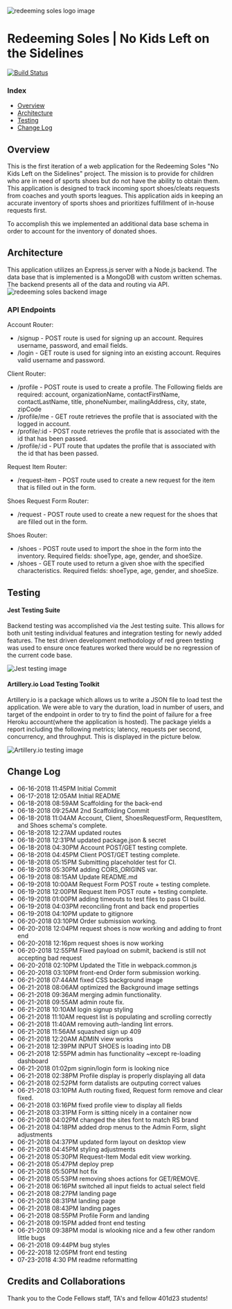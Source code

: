 ![redeeming soles logo image](assets/logo__white_200w.png)

# Redeeming Soles | No Kids Left on the Sidelines


[![Build Status](https://travis-ci.org/RedeemingSoles/back-end.svg?branch=staging)](https://travis-ci.org/RedeemingSoles/back-end)
### Index
- [Overview](#overview)
- [Architecture](#architecture)
- [Testing](#testing)
- [Change Log](#change-log)


## Overview
This is the first iteration of a web application for the Redeeming Soles "No Kids Left on the Sidelines" project. The mission is to provide for children who are in need of sports shoes but do not have the ability to obtain them. This application is designed to track incoming sport shoes/cleats requests from coaches and youth sports leagues. This application aids in keeping an accurate inventory of sports shoes and prioritizes fulfillment of in-house requests first. 

To accomplish this we implemented an additional data base schema in order to account for the inventory of donated shoes. 

## Architecture
This application utilizes an Express.js server with a Node.js backend. The data base that is implemented is a MongoDB with custom written schemas. The backend presents all of the data and routing via API. 
![redeeming soles backend image](assets/Redeeming-soles-backend.jpeg)
### API Endpoints
Account Router:
- /signup - POST route is used for signing up an account. Requires username, password, and email fields. 
- /login - GET route is used for signing into an existing account. Requires valid username and password.

Client Router:
- /profile - POST route is used to create a profile.
The Following fields are required: account, organizationName, contactFirstName, contactLastName, title, phoneNumber, mailingAddress, city, state, zipCode
- /profile/me - GET route retrieves the profile that is associated with the logged in account.
- /profile/:id - POST route retrieves the profile that is associated with the id that has been passed. 
- /profile/:id - PUT route that updates the profile that is associated with the id that has been passed. 

Request Item Router: 
- /request-item - POST route used to create a new request for the item that is filled out in the form.

Shoes Request Form Router:
- /request - POST route used to create a new request for the shoes that are filled out in the form.

Shoes Router: 
- /shoes - POST route used to import the shoe in the form into the inventory. Required fields: shoeType, age, gender, and shoeSize. 
- /shoes - GET route used to return a given shoe with the specified characteristics. Required fields: shoeType, age, gender, and shoeSize. 

## Testing
#### Jest Testing Suite
Backend testing was accomplished via the Jest testing suite. This allows for both unit testing individual features and integration testing for newly added features. The test driven development methodology of red green testing was used to ensure once features worked there would be no regression of the current code base. 

![Jest testing image](assets/RS-backend-test-coverage.JPG)

#### Artillery.io Load Testing Toolkit
Artillery.io is a package which allows us to write a JSON file to load test the application. We were able to vary the duration, load in number of users, and target of the endpoint in order to try to find the point of failure for a free Heroku account(where the application is hosted). The package yields a report including the following metrics; latency, requests per second, concurrency, and throughput. This is displayed in the picture below. 

![Artillery.io testing image](assets/RS-artillery-testing.JPG)
 
 
## Change Log
- 06-16-2018  11:45PM  Initial Commit
- 06-17-2018  12:05AM  Initial README
- 06-18-2018  08:59AM  Scaffolding for the back-end
- 06-18-2018  09:25AM  2nd Scaffolding Commit
- 06-18-2018  11:04AM  Account, Client, ShoesRequestForm, RequestItem, and Shoes schema's complete.
- 06-18-2018  12:27AM  updated routes
- 06-18-2018  12:31PM  updated package.json & secret
- 06-18-2018  04:30PM  Account POST/GET testing complete.
- 06-18-2018  04:45PM  Client POST/GET testing complete.
- 06-18-2018  05:15PM  Submitting placeholder test for CI.
- 06-18-2018  05:30PM  adding CORS_ORIGINS var.
- 06-19-2018  08:15AM  Update README.md
- 06-19-2018  10:00AM  Request Form POST route + testing complete.
- 06-19-2018  12:00PM  Request Item POST route + testing complete.
- 06-19-2018  01:00PM  adding timeouts to test files to pass CI build.
- 06-19-2018  04:03PM  reconciling front and back end properties
- 06-19-2018  04:10PM  update to gitignore
- 06-20-2018  03:10PM  Order submission working.
- 06-20-2018  12:04PM  request shoes is now working and adding to front end
- 06-20-2018  12:16pm  request shoes is now working
- 06-20-2018  12:55PM  Fixed payload on submit, backend is still not accepting bad request
- 06-20-2018  02:10PM  Updated the Title in webpack.common.js
- 06-20-2018  03:10PM  front-end Order form submission working.
- 06-21-2018  07:44AM  fixed CSS background image
- 06-21-2018  08:06AM  optimized the Background image settings
- 06-21-2018  09:36AM  merging admin functionality.
- 06-21-2018  09:55AM  admin route fix.
- 06-21-2018  10:10AM  login signup styling
- 06-21-2018  11:10AM  request list is populating and scrolling correctly
- 06-21-2018  11:40AM  removing auth-landing lint errors.
- 06-21-2018  11:56AM  squashed sign up 409
- 06-21-2018  12:20AM  ADMIN view works
- 06-21-2018  12:39PM  INPUT SHOES is loading into DB
- 06-21-2018  12:55PM  admin has functionality ~except re-loading dashboard
- 06-21-2018  01:02pm  signin/login form is looking nice
- 06-21-2018  02:38PM  Profile display is properly displaying all data
- 06-21-2018  02:52PM  form datalists are outputing correct values
- 06-21-2018  03:10PM  Auth routing fixed, Request form remove and clear fixed.
- 06-21-2018  03:16PM  fixed profile view to display all fields
- 06-21-2018  03:31PM  Form is sitting nicely in a container now
- 06-21-2018  04:02PM  changed the sites font to match RS brand
- 06-21-2018  04:18PM  added drop menus to the Admin Form, slight adjustments
- 06-21-2018  04:37PM  updated form layout on desktop view
- 06-21-2018  04:45PM  styling adjustments
- 06-21-2018  05:30PM  Request-Item Modal edit view working.
- 06-21-2018  05:47PM  deploy prep
- 06-21-2018  05:50PM  hot fix 
- 06-21-2018  05:53PM  removing shoes actions for GET/REMOVE.
- 06-21-2018  06:16PM  switched all input fields to actual select field
- 06-21-2018  08:27PM  landing page 
- 06-21-2018  08:31PM  landing page
- 06-21-2018  08:43PM  landing pages
- 06-21-2018  08:55PM  Profile Form and landing
- 06-21-2018  09:15PM  added front end testing
- 06-21-2018  09:38PM  modal is wlooking nice and a few other random little bugs
- 06-21-2018  09:44PM  bug styles  
- 06-22-2018  12:05PM  front end testing
- 07-23-2018  4:30 PM 
readme reformatting


## Credits and Collaborations
Thank you to the Code Fellows staff, TA's and fellow 401d23 students!